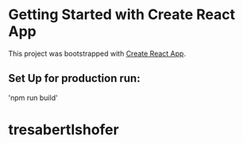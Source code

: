 # Getting Started with Create React App

This project was bootstrapped with [Create React App](https://github.com/facebook/create-react-app).

## Set Up for production run:
'npm run build'

# tresabertlshofer
